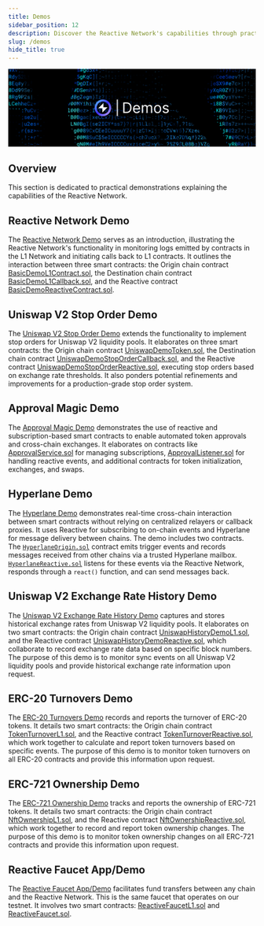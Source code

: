 ```yaml
---
title: Demos
sidebar_position: 12
description: Discover the Reactive Network's capabilities through practical demos. From basic log monitoring to advanced Uniswap V2 stop order implementation, discover versatile real-world applications and refinements.
slug: /demos
hide_title: true
---
```


![Demos Image](img/demos.jpg)

## Overview

This section is dedicated to practical demonstrations explaining the capabilities of the Reactive Network.

## Reactive Network Demo

The [Reactive Network Demo](https://github.com/Reactive-Network/reactive-smart-contract-demos/tree/main/src/demos/basic) serves as an introduction, illustrating the Reactive Network's functionality in monitoring logs emitted by contracts in the L1 Network and initiating calls back to L1 contracts. It outlines the interaction between three smart contracts: the Origin chain contract [BasicDemoL1Contract.sol](https://github.com/Reactive-Network/reactive-smart-contract-demos/blob/main/src/demos/basic/BasicDemoL1Contract.sol), the Destination chain contract [BasicDemoL1Callback.sol](https://github.com/Reactive-Network/reactive-smart-contract-demos/blob/main/src/demos/basic/BasicDemoL1Callback.sol), and the Reactive contract [BasicDemoReactiveContract.sol](https://github.com/Reactive-Network/reactive-smart-contract-demos/blob/main/src/demos/basic/BasicDemoReactiveContract.sol).

## Uniswap V2 Stop Order Demo

The [Uniswap V2 Stop Order Demo](https://github.com/Reactive-Network/reactive-smart-contract-demos/tree/main/src/demos/uniswap-v2-stop-order) extends the functionality to implement stop orders for Uniswap V2 liquidity pools. It elaborates on three smart contracts: the Origin chain contract [UniswapDemoToken.sol](https://github.com/Reactive-Network/reactive-smart-contract-demos/blob/main/src/demos/uniswap-v2-stop-order/UniswapDemoToken.sol), the Destination chain contract [UniswapDemoStopOrderCallback.sol](https://github.com/Reactive-Network/reactive-smart-contract-demos/blob/main/src/demos/uniswap-v2-stop-order/UniswapDemoStopOrderCallback.sol), and the Reactive contract [UniswapDemoStopOrderReactive.sol](https://github.com/Reactive-Network/reactive-smart-contract-demos/blob/main/src/demos/uniswap-v2-stop-order/UniswapDemoStopOrderReactive.sol), executing stop orders based on exchange rate thresholds. It also ponders potential refinements and improvements for a production-grade stop order system.

## Approval Magic Demo

The [Approval Magic Demo](https://github.com/Reactive-Network/reactive-smart-contract-demos/tree/main/src/demos/approval-magic) demonstrates the use of reactive and subscription-based smart contracts to enable automated token approvals and cross-chain exchanges. It elaborates on contracts like [ApprovalService.sol](https://github.com/Reactive-Network/reactive-smart-contract-demos/blob/main/src/demos/approval-magic/ApprovalService.sol) for managing subscriptions, [ApprovalListener.sol](https://github.com/Reactive-Network/reactive-smart-contract-demos/blob/main/src/demos/approval-magic/ApprovalListener.sol) for handling reactive events, and additional contracts for token initialization, exchanges, and swaps.

## Hyperlane Demo

The [Hyperlane Demo](https://github.com/Reactive-Network/reactive-smart-contract-demos/tree/main/src/demos/hyperlane) demonstrates real-time cross-chain interaction between smart contracts without relying on centralized relayers or callback proxies. It uses Reactive for subscribing to on-chain events and Hyperlane for message delivery between chains. The demo includes two contracts. The [`HyperlaneOrigin.sol`](https://github.com/Reactive-Network/reactive-smart-contract-demos/blob/main/src/demos/hyperlane/HyperlaneOrigin.sol) contract emits trigger events and records messages received from other chains via a trusted Hyperlane mailbox. [`HyperlaneReactive.sol`](https://github.com/Reactive-Network/reactive-smart-contract-demos/blob/main/src/demos/hyperlane/HyperlaneReactive.sol) listens for these events via the Reactive Network, responds through a `react()` function, and can send messages back.

## Uniswap V2 Exchange Rate History Demo

The [Uniswap V2 Exchange Rate History Demo](https://github.com/Reactive-Network/reactive-smart-contract-demos/tree/main/src/demos/uniswap-v2-history) captures and stores historical exchange rates from Uniswap V2 liquidity pools. It elaborates on two smart contracts: the Origin chain contract [UniswapHistoryDemoL1.sol](https://github.com/Reactive-Network/reactive-smart-contract-demos/blob/main/src/demos/uniswap-v2-history/UniswapHistoryDemoL1.sol), and the Reactive contract [UniswapHistoryDemoReactive.sol](https://github.com/Reactive-Network/reactive-smart-contract-demos/blob/main/src/demos/uniswap-v2-history/UniswapHistoryDemoReactive.sol), which collaborate to record exchange rate data based on specific block numbers. The purpose of this demo is to monitor sync events on all Uniswap V2 liquidity pools and provide historical exchange rate information upon request.

## ERC-20 Turnovers Demo

The [ERC-20 Turnovers Demo](https://github.com/Reactive-Network/reactive-smart-contract-demos/tree/main/src/demos/erc20-turnovers) records and reports the turnover of ERC-20 tokens. It details two smart contracts: the Origin chain contract [TokenTurnoverL1.sol](https://github.com/Reactive-Network/reactive-smart-contract-demos/blob/main/src/demos/erc20-turnovers/TokenTurnoverL1.sol), and the Reactive contract [TokenTurnoverReactive.sol](https://github.com/Reactive-Network/reactive-smart-contract-demos/blob/main/src/demos/erc20-turnovers/TokenTurnoverReactive.sol), which work together to calculate and report token turnovers based on specific events. The purpose of this demo is to monitor token turnovers on all ERC-20 contracts and provide this information upon request.

## ERC-721 Ownership Demo

The [ERC-721 Ownership Demo](https://github.com/Reactive-Network/reactive-smart-contract-demos/tree/main/src/demos/erc721-ownership) tracks and reports the ownership of ERC-721 tokens. It details two smart contracts: the Origin chain contract [NftOwnershipL1.sol](https://github.com/Reactive-Network/reactive-smart-contract-demos/blob/main/src/demos/erc721-ownership/NftOwnershipL1.sol), and the Reactive contract [NftOwnershipReactive.sol](https://github.com/Reactive-Network/reactive-smart-contract-demos/blob/main/src/demos/erc721-ownership/NftOwnershipReactive.sol), which work together to record and report token ownership changes. The purpose of this demo is to monitor token ownership changes on all ERC-721 contracts and provide this information upon request.

## Reactive Faucet App/Demo

The [Reactive Faucet App/Demo](https://github.com/Reactive-Network/testnet-faucet) facilitates fund transfers between any chain and the Reactive Network. This is the same faucet that operates on our testnet. It involves two smart contracts: [ReactiveFaucetL1.sol](https://github.com/Reactive-Network/testnet-faucet/blob/main/src/faucet/ReactiveFaucetL1.sol) and [ReactiveFaucet.sol](https://github.com/Reactive-Network/testnet-faucet/blob/main/src/faucet/ReactiveFaucet.sol).